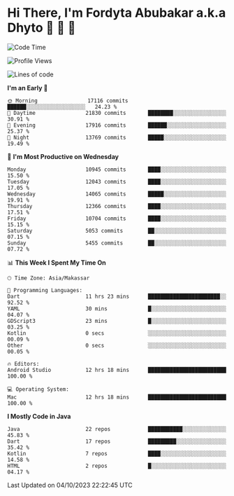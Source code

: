# Hi There, I'm Fordyta Abubakar a.k.a Dhyto 👋 👋 👋 

<!--
**DhytoDev/dhytodev** is a ✨ _special_ ✨ repository because its `README.md` (this file) appears on your GitHub profile.

Here are some ideas to get you started:

- 🔭 I’m currently working on ...
- 🌱 I’m currently learning ...
- 👯 I’m looking to collaborate on ...
- 🤔 I’m looking for help with ...
- 💬 Ask me about ...
- 📫 How to reach me: ...
- 😄 Pronouns: ...
- ⚡ Fun fact: ...
-->

<!--START_SECTION:waka-->
![Code Time](http://img.shields.io/badge/Code%20Time-2%2C059%20hrs%2040%20mins-blue)

![Profile Views](http://img.shields.io/badge/Profile%20Views-0-blue)

![Lines of code](https://img.shields.io/badge/From%20Hello%20World%20I%27ve%20Written-8.8%20million%20lines%20of%20code-blue)

**I'm an Early 🐤** 

```text
🌞 Morning                17116 commits       ██████░░░░░░░░░░░░░░░░░░░   24.23 % 
🌆 Daytime                21830 commits       ████████░░░░░░░░░░░░░░░░░   30.91 % 
🌃 Evening                17916 commits       ██████░░░░░░░░░░░░░░░░░░░   25.37 % 
🌙 Night                  13769 commits       █████░░░░░░░░░░░░░░░░░░░░   19.49 % 
```
📅 **I'm Most Productive on Wednesday** 

```text
Monday                   10945 commits       ████░░░░░░░░░░░░░░░░░░░░░   15.50 % 
Tuesday                  12043 commits       ████░░░░░░░░░░░░░░░░░░░░░   17.05 % 
Wednesday                14065 commits       █████░░░░░░░░░░░░░░░░░░░░   19.91 % 
Thursday                 12366 commits       ████░░░░░░░░░░░░░░░░░░░░░   17.51 % 
Friday                   10704 commits       ████░░░░░░░░░░░░░░░░░░░░░   15.15 % 
Saturday                 5053 commits        ██░░░░░░░░░░░░░░░░░░░░░░░   07.15 % 
Sunday                   5455 commits        ██░░░░░░░░░░░░░░░░░░░░░░░   07.72 % 
```


📊 **This Week I Spent My Time On** 

```text
🕑︎ Time Zone: Asia/Makassar

💬 Programming Languages: 
Dart                     11 hrs 23 mins      ███████████████████████░░   92.52 % 
YAML                     30 mins             █░░░░░░░░░░░░░░░░░░░░░░░░   04.07 % 
GDScript3                23 mins             █░░░░░░░░░░░░░░░░░░░░░░░░   03.25 % 
Kotlin                   0 secs              ░░░░░░░░░░░░░░░░░░░░░░░░░   00.09 % 
Other                    0 secs              ░░░░░░░░░░░░░░░░░░░░░░░░░   00.05 % 

🔥 Editors: 
Android Studio           12 hrs 18 mins      █████████████████████████   100.00 % 

💻 Operating System: 
Mac                      12 hrs 18 mins      █████████████████████████   100.00 % 
```

**I Mostly Code in Java** 

```text
Java                     22 repos            ███████████░░░░░░░░░░░░░░   45.83 % 
Dart                     17 repos            █████████░░░░░░░░░░░░░░░░   35.42 % 
Kotlin                   7 repos             ████░░░░░░░░░░░░░░░░░░░░░   14.58 % 
HTML                     2 repos             █░░░░░░░░░░░░░░░░░░░░░░░░   04.17 % 
```




 Last Updated on 04/10/2023 22:22:45 UTC
<!--END_SECTION:waka-->
